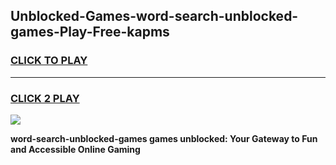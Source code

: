 
## Unblocked-Games-word-search-unblocked-games-Play-Free-kapms
<h3>
<a href="https://premium76.site?title=word-search-unblocked-games&ref=23A">CLICK TO PLAY</a></h3>
<hr>

<h3>
<a href="https://premium76.site?title=word-search-unblocked-games&ref=23A">CLICK 2 PLAY</a>
  
</h3>

<a href="https://premium76.site?title=word-search-unblocked-games&ref=23A"><img src="https://clearcache.store/games.png"></a>


**word-search-unblocked-games games unblocked: Your Gateway to Fun and Accessible Online Gaming**
